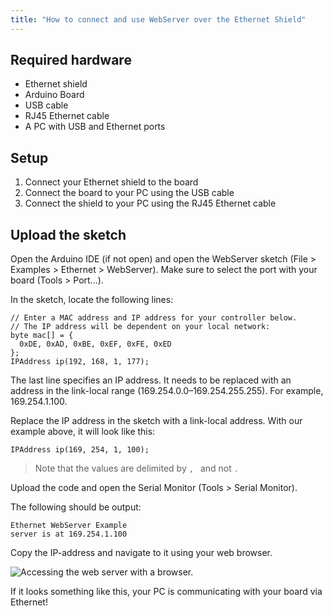 ```yaml
---
title: "How to connect and use WebServer over the Ethernet Shield"
---
```


<!-- NOTE: Read about link-local addresses here https://en.wikipedia.org/wiki/Link-local_address -->

## Required hardware

* Ethernet shield
* Arduino Board
* USB cable
* RJ45 Ethernet cable
* A PC with USB and Ethernet ports

## Setup

1. Connect your Ethernet shield to the board
2. Connect the board to your PC using the USB cable
3. Connect the shield to your PC using the RJ45 Ethernet cable

## Upload the sketch

Open the Arduino IDE (if not open) and open the WebServer sketch (File > Examples > Ethernet > WebServer). Make sure to select the port with your board (Tools > Port...).

In the sketch, locate the following lines:

```
// Enter a MAC address and IP address for your controller below.
// The IP address will be dependent on your local network:
byte mac[] = {
  0xDE, 0xAD, 0xBE, 0xEF, 0xFE, 0xED
};
IPAddress ip(192, 168, 1, 177);
```

The last line specifies an IP address. It needs to be replaced with an address in the link-local range (169.254.0.0–169.254.255.255). For example, 169.254.1.100.

Replace the IP address in the sketch with a link-local address. With our example above, it will look like this:

```
IPAddress ip(169, 254, 1, 100);
```

<!-- markdownlint-disable MD038 -->
> Note that the values are delimited by `, ` and not `.`
<!-- markdownlint-enable MD038 -->

Upload the code and open the Serial Monitor (Tools > Serial Monitor).

The following should be output:

```
Ethernet WebServer Example
server is at 169.254.1.100
```

Copy the IP-address and navigate to it using your web browser.

![Accessing the web server with a browser.](./img/webserver_chrome.png)

If it looks something like this, your PC is communicating with your board via Ethernet!
